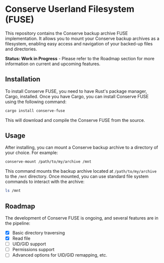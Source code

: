 # Conserve Userland Filesystem (FUSE)

This repository contains the Conserve backup archive FUSE implementation. It allows you to mount your Conserve
backup archives as a filesystem, enabling easy access and navigation of your backed-up files and directories.

**Status: Work in Progress** - Please refer to the Roadmap section for more information on current and upcoming
features.

## Installation

To install Conserve FUSE, you need to have Rust's package manager, Cargo, installed. Once you have Cargo, you can
install Conserve FUSE using the following command:

```bash
cargo install conserve-fuse
```

This will download and compile the Conserve FUSE from the source.

## Usage

After installing, you can mount a Conserve backup archive to a directory of your choice. For example:

```bash
conserve-mount /path/to/my/archive /mnt
```

This command mounts the backup archive located at `/path/to/my/archive` to the `/mnt` directory. Once mounted,
you can use standard file system commands to interact with the archive:

```bash
ls /mnt
```

## Roadmap

The development of Conserve FUSE is ongoing, and several features are in the pipeline:

- [x] Basic directory traversing
- [x] Read file
- [ ] UID/GID support
- [ ] Permissions support
- [ ] Advanced options for UID/GID remapping, etc.
